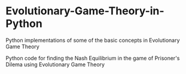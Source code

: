 # Evolutionary-Game-Theory-in-Python
Python implementations of some of the basic concepts in Evolutionary Game Theory

Python code for finding the Nash Equilibrium in the game of Prisoner's Dilema using Evolutionary Game Theory
